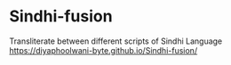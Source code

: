 # Sindhi-fusion
Transliterate between different scripts of Sindhi Language
https://diyaphoolwani-byte.github.io/Sindhi-fusion/
